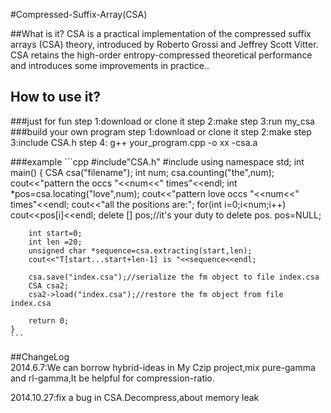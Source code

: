 #Compressed-Suffix-Array(CSA)

##What is it?
	 CSA is a practical implementation of the compressed suffix arrays (CSA) theory, 
	 introduced by Roberto Grossi and Jeffrey Scott Vitter. CSA retains the high-order 
	 entropy-compressed theoretical performance and introduces some improvements 
	 in practice..
## How to use it?
###just for fun
	 step 1:download or clone it
	 step 2:make
	 step 3:run my_csa
###build your own program
	 step 1:download or clone it
	 step 2:make
	 step 3:include CSA.h
	 step 4: g++ your_program.cpp -o xx -csa.a

###example
	```cpp
	#include"CSA.h"
	#include<iostream>
	using namespace std;
	int main()
	{
		CSA csa("filename");
		int num;
		csa.counting("the",num);
		cout<<"pattern the occs "<<num<<" times"<<endl;
		int *pos=csa.locating("love",num);
		cout<<"pattern love occs "<<num<<" times"<<endl;
		cout<<"all the positions are:";
		for(int i=0;i<num;i++)
			cout<<pos[i]<<endl;
		delete [] pos;//it's your duty to delete pos.
		pos=NULL;

		int start=0;
		int len =20;
		unsigned char *sequence=csa.extracting(start,len);
		cout<<"T[start...start+len-1] is "<<sequence<<endl;

		csa.save("index.csa");//serialize the fm object to file index.csa
		CSA csa2;
		csa2->load("index.csa");//restore the fm object from file index.csa

		return 0;
	}
	```
##ChangeLog  
2014.6.7:We can borrow hybrid-ideas in My Czip project,mix pure-gamma and rl-gamma,It be helpful for compression-ratio.

2014.10.27:fix a bug in CSA.Decompress,about memory leak
